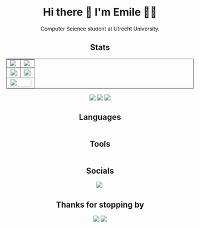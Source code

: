 <!-- ### Hi there 👋 -->

<h1 align='center'>
  Hi there 👋 I'm Emile 👨‍💻
</h1>

<p align='center'>
  Computer Science student at Utrecht University.
</p>

<!--```python
#!/usr/bin/python
# -*- coding: utf-8 -*-


class ComputerScienceStudent:

    def __init__(self):
        self.name = "Emile Bangma"
        self.role = "Undergraduate Computer Science at Utrecht University"
        self.language_spoken = ["nl_NL", "en_US"]
        self.language_coding = ["Csharp", "Python", "JavaScript"]
        self.tools = ["Docker", "Git"]
        self.editors = ["VS Code", "PyCharm", "Visual Studio"]

    def greet(self):
        print("Thanks for stopping by, I hope you find some of my work interesting.")


me = ComputerScienceStudent()
me.greet()
```-->
<h2 align="center">Stats</h2>
<p align="center">
    <TABLE border='none' cellspacing="0" cellpadding="0">
        <TR>
            <TD><img src="https://github-readme-stats.vercel.app/api?username=saberzero1&show_icons=true&theme=gruvbox&count_private=true&include_all_commits=true"></td>
            <TD><img src="https://github-readme-streak-stats.herokuapp.com/?user=saberzero1&theme=gruvbox"></td>
        </tr>
        <TR>
            <TD><img width="100%" src="https://github-readme-stats.vercel.app/api/top-langs/?username=saberzero1&theme=gruvbox&langs_count=10&layout=compact"></td>
            <TD><img width="100%" src="https://github-readme-stats.vercel.app/api/pin/?username=saberzero1&repo=world-religion-data-visualization&theme=gruvbox"></td>
        </tr>
        <TR>
            <TD colspan="2"><img width="100%" src="https://github-profile-trophy.vercel.app/?username=saberzero1&theme=gruvbox"></td>
        </tr>
    </table>
</p>
<p align="center">
    <a href="https://badges.pufler.dev"><img src="https://badges.pufler.dev/visits/saberzero1/saberzero1?style=for-the-badge"></a>
    <a href="https://badges.pufler.dev"><img src="https://badges.pufler.dev/years/saberzero1?style=for-the-badge"></a>
    <a href="https://badges.pufler.dev"><img src="https://badges.pufler.dev/repos/saberzero1?style=for-the-badge"></a>
</p>
<h2 align="center">Languages</h2>
<p align="center">
    <a href=""><img src=""></a>
</p>
<h2 align="center">Tools</h2>
<p align="center">
    <a href=""><img src=""></a>
</p>
<h2 align="center">Socials</h2>
<p align="center">
    <a href="https://www.linkedin.com/in/emilebangma/"><img src="https://img.shields.io/badge/LinkedIn-0077B5?style=for-the-badge&logo=linkedin&logoColor=white"></a>
    <a href=""><img src=""></a>
</p>
<h2 align="center">Thanks for stopping by</h2>
<p align="center">
    <a href="http://ForTheBadge.com"><img src="http://ForTheBadge.com/images/badges/built-with-love.svg"></a>
    <a href="http://ForTheBadge.com"><img src="http://ForTheBadge.com/images/badges/makes-people-smile.svg"></a>
</p>

